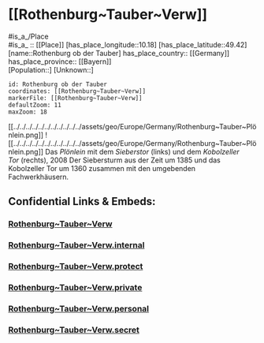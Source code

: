 ﻿---
location: [49.42,10.18] 
mapzoom: [7,12] 
mapmarker: city 
type: City
tags:
- geo/City


SpocWebEntityId: 33786
isDeleted: false
confidential: public

---

# [[Rothenburg~Tauber~Verw]] 



#is_a_/Place  
#is_a_ :: [[Place]] 
[has_place_longitude::10.18] 
[has_place_latitude::49.42] 
[name::Rothenburg ob der Tauber] 
has_place_country:: [[Germany]]  
has_place_province:: [[Bayern]]  
[Population::] 
[Unknown::] 


```leaflet
id: Rothenburg ob der Tauber
coordinates: [[Rothenburg~Tauber~Verw]] 
markerFile: [[Rothenburg~Tauber~Verw]] 
defaultZoom: 11 
maxZoom: 18
```



[[../../../../../../../../../../../assets/geo/Europe/Germany/Rothenburg~Tauber~Plönlein.png]]
![[../../../../../../../../../../../assets/geo/Europe/Germany/Rothenburg~Tauber~Plönlein.png]]
Das _Plönlein_ mit dem _Sieberstor_ (links) und dem _Kobolzeller Tor_ (rechts), 2008
Der Siebersturm aus der Zeit um 1385 und das Kobolzeller Tor um 1360 zusammen mit den umgebenden Fachwerkhäusern. 
## Confidential Links & Embeds: 

### [Rothenburg~Tauber~Verw](/_public/Earth/Continent/Europe/Europe~Central/Germany/Germany~West/Bayern/counties~Bayern/Ansbach/cities~Ansbach/Rothenburg~Tauber~Verw.md) 

### [Rothenburg~Tauber~Verw.internal](/_internal/Earth/Continent/Europe/Europe~Central/Germany/Germany~West/Bayern/counties~Bayern/Ansbach/cities~Ansbach/Rothenburg~Tauber~Verw.internal.md) 

### [Rothenburg~Tauber~Verw.protect](/_protect/Earth/Continent/Europe/Europe~Central/Germany/Germany~West/Bayern/counties~Bayern/Ansbach/cities~Ansbach/Rothenburg~Tauber~Verw.protect.md) 

### [Rothenburg~Tauber~Verw.private](/_private/Earth/Continent/Europe/Europe~Central/Germany/Germany~West/Bayern/counties~Bayern/Ansbach/cities~Ansbach/Rothenburg~Tauber~Verw.private.md) 

### [Rothenburg~Tauber~Verw.personal](/_personal/Earth/Continent/Europe/Europe~Central/Germany/Germany~West/Bayern/counties~Bayern/Ansbach/cities~Ansbach/Rothenburg~Tauber~Verw.personal.md) 

### [Rothenburg~Tauber~Verw.secret](/_secret/Earth/Continent/Europe/Europe~Central/Germany/Germany~West/Bayern/counties~Bayern/Ansbach/cities~Ansbach/Rothenburg~Tauber~Verw.secret.md) 
